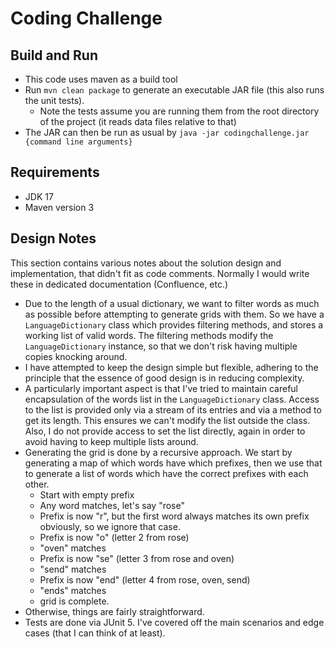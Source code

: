 # Coding Challenge

## Build and Run

- This code uses maven as a build tool
- Run `mvn clean package` to generate an executable JAR file (this also runs the unit tests).
  - Note the tests assume you are running them from the root directory of the project (it reads data files relative to that)
- The JAR can then be run as usual by `java -jar codingchallenge.jar {command line arguments}`

## Requirements

- JDK 17
- Maven version 3

## Design Notes

This section contains various notes about the solution design and implementation, that didn't fit as code comments. Normally I would write these in dedicated documentation (Confluence, etc.)

- Due to the length of a usual dictionary, we want to filter words as much as possible before attempting to generate grids with them. So we have a `LanguageDictionary` class which provides filtering methods, and stores a working list of valid words. The filtering methods modify the `LanguageDictionary` instance, so that we don't risk having multiple copies knocking around.
- I have attempted to keep the design simple but flexible, adhering to the principle that the essence of good design is in reducing complexity. 
- A particularly important aspect is that I've tried to maintain careful encapsulation of the words list in the `LanguageDictionary` class. Access to the list is provided only via a stream of its entries and via a method to get its length. This ensures we can't modify the list outside the class. Also, I do not provide access to set the list directly, again in order to avoid having to keep multiple lists around.
- Generating the grid is done by a recursive approach. We start by generating a map of which words have which prefixes, then we use that to generate a list of words which have the correct prefixes with each other.
  - Start with empty prefix
  - Any word matches, let's say "rose"
  - Prefix is now "r", but the first word always matches its own prefix obviously, so we ignore that case.
  - Prefix is now "o" (letter 2 from rose)
  - "oven" matches
  - Prefix is now "se" (letter 3 from rose and oven)
  - "send" matches
  - Prefix is now "end" (letter 4 from rose, oven, send)
  - "ends" matches
  - grid is complete.
- Otherwise, things are fairly straightforward.
- Tests are done via JUnit 5. I've covered off the main scenarios and edge cases (that I can think of at least).